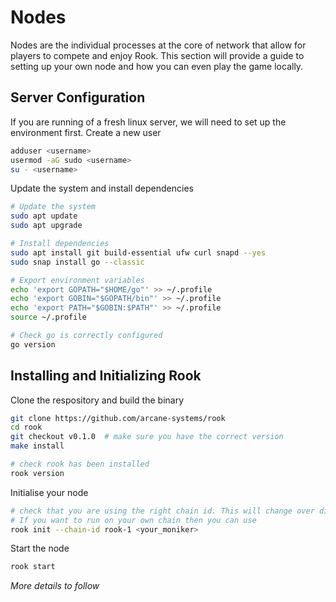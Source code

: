 # Nodes

Nodes are the individual processes at the core of network that allow for players to compete and enjoy Rook. This section will provide a guide to setting up your own node and how you can even play the game locally.

## Server Configuration

If you are running of a fresh linux server, we will need to set up the environment first. Create a new user

```bash
adduser <username>
usermod -aG sudo <username>
su - <username>
```

Update the system and install dependencies

```bash
# Update the system
sudo apt update
sudo apt upgrade

# Install dependencies
sudo apt install git build-essential ufw curl snapd --yes
sudo snap install go --classic

# Export environment variables
echo 'export GOPATH="$HOME/go"' >> ~/.profile
echo 'export GOBIN="$GOPATH/bin"' >> ~/.profile
echo 'export PATH="$GOBIN:$PATH"' >> ~/.profile
source ~/.profile

# Check go is correctly configured
go version
```

## Installing and Initializing Rook

Clone the respository and build the binary

```bash
git clone https://github.com/arcane-systems/rook
cd rook
git checkout v0.1.0  # make sure you have the correct version
make install

# check rook has been installed
rook version
```

Initialise your node

```bash
# check that you are using the right chain id. This will change over different testnets/mainnets
# If you want to run on your own chain then you can use 
rook init --chain-id rook-1 <your_moniker>
```

Start the node

```bash
rook start
```

*More details to follow*
